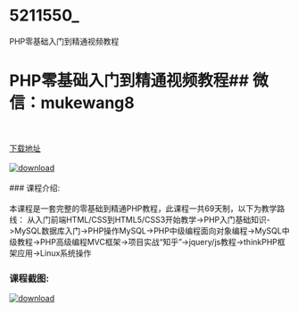 # 5211550_
PHP零基础入门到精通视频教程
# PHP零基础入门到精通视频教程## 微信：mukewang8
<br/></br>[下载地址](http://www.36tz.cn/article/5211550 "下载地址")
<br/></br>[![download](http://36tz.cn/muke_img/2020_03_2-156-300x167.png "下载地址")](http://www.36tz.cn/article/5211550 "下载地址")
<br/></br>### 课程介绍:<br/></br>本课程是一套完整的零基础到精通PHP教程，此课程一共69天制，以下为教学路线：
从入门前端HTML/CSS到HTML5/CSS3开始教学->PHP入门基础知识->MySQL数据库入门->PHP操作MySQL->PHP中级编程面向对象编程->MySQL中级教程->PHP高级编程MVC框架->项目实战“知乎”->jquery/js教程->thinkPHP框架应用->Linux系统操作

### 课程截图:
[![download](http://36tz.cn/muke_img/2020_03_1-161.png "下载地址")](http://www.36tz.cn/article/5211550 "下载地址")

